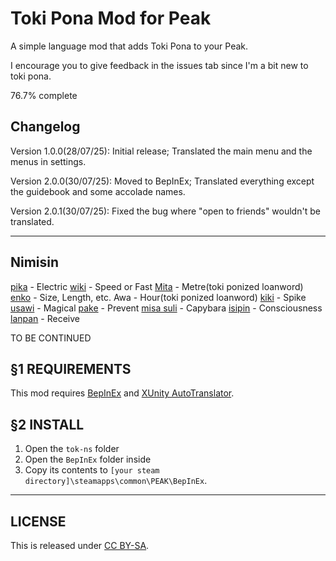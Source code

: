 # Toki Pona Mod for Peak

A simple language mod that adds Toki Pona to your Peak.

I encourage you to give feedback in the issues tab since I'm a bit new to toki pona.

76.7% complete

## Changelog
Version 1.0.0(28/07/25): Initial release; Translated the main menu and the menus in settings. 

Version 2.0.0(30/07/25): Moved to BepInEx; Translated everything except the guidebook and some accolade names.

Version 2.0.1(30/07/25): Fixed the bug where "open to friends" wouldn't be translated.

---

## Nimisin
[pika](https://sona.pona.la/wiki/pika) - Electric
[wiki](https://app.glosbe.com/mis_tok/en/wiki) - Speed or Fast
[Mita](https://www.reddit.com/r/tokipona/comments/kjeapa/comment/ggw5zbb/) - Metre(toki ponized loanword)
[enko](https://sona.pona.la/wiki/enko) - Size, Length, etc.
Awa - Hour(toki ponized loanword)
[kiki](https://sona.pona.la/wiki/kiki) - Spike
[usawi](https://sona.pona.la/wiki/usawi) - Magical
[pake](https://sona.pona.la/wiki/pake) - Prevent
[misa suli](https://sona.pona.la/wiki/Nonstandard_animal_words#misa) - Capybara
[isipin](https://sona.pona.la/wiki/isipin) - Consciousness
[lanpan](https://en.wiktionary.org/wiki/Appendix:Toki_Pona/lanpan) - Receive


TO BE CONTINUED


## §1 REQUIREMENTS

This mod requires [BepInEx](https://github.com/BepInEx/BepInEx/releases/tag/v5.4.23.3) and [XUnity AutoTranslator](https://github.com/bbepis/XUnity.AutoTranslator).


## §2 INSTALL

1. Open the `tok-ns` folder
2. Open the `BepInEx` folder inside
3. Copy its contents to `[your steam directory]\steamapps\common\PEAK\BepInEx`.

---


## LICENSE


This is released under [CC BY-SA](https://creativecommons.org/licenses/by-sa/4.0/).
